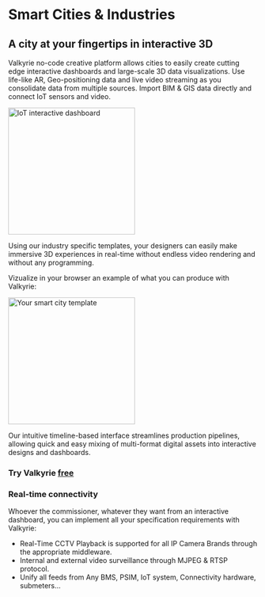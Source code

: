 # Smart Cities & Industries
## A city at your fingertips in interactive 3D

Valkyrie no-code creative platform allows cities to easily create cutting edge interactive dashboards and large-scale 3D data visualizations. Use life-like AR, Geo-positioning data and live video streaming as you consolidate data from multiple sources. Import BIM & GIS data directly and connect IoT sensors and video.  

<img src= "https://cdn2.talansoft.com/ftp/img/docs/case_studies/eyeOT/eyeOT.jpg" alt="IoT interactive dashboard" width="256"></a>

Using our industry specific templates, your designers can easily make immersive 3D experiences in real-time without endless video rendering and without any programming.  

Vizualize in your browser an example of what you can produce with Valkyrie:  

<a href="https://www.talansoft.com/vlk/samples/wip/Test-Manhattan-Project.vpk"><img src= "https://cdn2.talansoft.com/ftp/img/www/smart-city.png" alt="Your smart city template" width="256"></a>  

Our intuitive timeline-based interface streamlines production pipelines, allowing quick and easy mixing of multi-format digital assets into interactive designs and dashboards.  

### Try Valkyrie [**free**](https://www.talansoft.com/vlk/downloads)  

### Real-time connectivity
Whoever the commissioner, whatever they want from an interactive dashboard, you can implement all your specification requirements with Valkyrie:
* Real-Time CCTV Playback is supported for all IP Camera Brands through the appropriate middleware.  
* Internal and external video surveillance through MJPEG & RTSP protocol.  
* Unify all feeds from Any BMS, PSIM, IoT system, Connectivity hardware, submeters…
